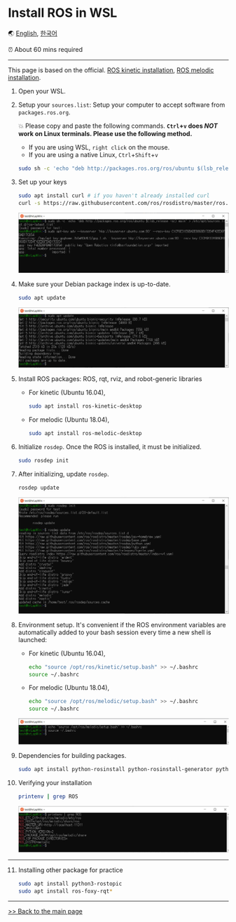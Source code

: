 # Install ROS in WSL

🌏 [English](ROS_in_WSL.md), [한국어](ROS_in_WSL.kr.md)

⏰ About 60 mins required

---

This page is based on the official. [ROS kinetic installation](http://wiki.ros.org/kinetic/Installation), [ROS melodic installation](http://wiki.ros.org/melodic/Installation).

1. Open your WSL.
2. Setup your `sources.list`: Setup your computer to accept software from `packages.ros.org`.

    💥 Please copy and paste the following commands. **`Ctrl`+`v` does *NOT* work on Linux terminals. Please use the following method.**

    - If you are using WSL, `right click` on the mouse.
    - If you are using a native Linux, `Ctrl`+`Shift`+`v`

    ```bash
    sudo sh -c 'echo "deb http://packages.ros.org/ros/ubuntu $(lsb_release -sc) main" > /etc/apt/sources.list.d/ros-latest.list'
    ```

3. Set up your keys

    ```bash
    sudo apt install curl # if you haven't already installed curl
    curl -s https://raw.githubusercontent.com/ros/rosdistro/master/ros.asc | sudo apt-key add -
    ```

    ![ros](/img/ros/ros01.PNG)

4. Make sure your Debian package index is up-to-date.

    ```bash
    sudo apt update
    ```

    ![ros](/img/ros/ros02.PNG)

5. Install ROS packages: ROS, rqt, rviz, and robot-generic libraries

    - For kinetic (Ubuntu 16.04),
        ```bash
        sudo apt install ros-kinetic-desktop
        ```
    - For melodic (Ubuntu 18.04),
        ```bash
        sudo apt install ros-melodic-desktop
        ```

6. Initialize `rosdep`. Once the ROS is installed, it must be initialized.

    ```bash
    sudo rosdep init
    ```

7. After initializing, update `rosdep`.

    ```bash
    rosdep update
    ```

    ![rosdep](/img/ros/ros03.PNG)

8. Environment setup. It's convenient if the ROS environment variables are automatically added to your bash session every time a new shell is launched:

    - For kinetic (Ubuntu 16.04),
        ```bash
        echo "source /opt/ros/kinetic/setup.bash" >> ~/.bashrc
        source ~/.bashrc
        ```
    - For melodic (Ubuntu 18.04),
        ```bash
        echo "source /opt/ros/melodic/setup.bash" >> ~/.bashrc
        source ~/.bashrc
        ```

    ![source](/img/ros/ros04.PNG)

9. Dependencies for building packages.

    ```bash
    sudo apt install python-rosinstall python-rosinstall-generator python-wstool build-essential
    ```

10. Verifying your installation

    ```bash
    printenv | grep ROS
    ```

    ![check ros](/img/ros/ros05.PNG)

---

11. Installing other package for practice

    ```bash
    sudo apt install python3-rostopic
    sudo apt install ros-foxy-rqt*
    ```

---

[>> Back to the main page](/README.md)
